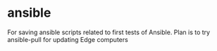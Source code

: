# ansible
For saving ansible scripts related to first tests of Ansible. Plan is to try ansible-pull for updating Edge computers
